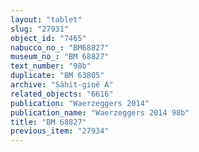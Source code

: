```yaml
---
layout: "tablet"
slug: "27931"
object_id: "7465"
nabucco_no_: "BM68827"
museum_no_: "BM 68827"
text_number: "98b"
duplicate: "BM 63805"
archive: "Ṣāhit-ginê A"
related_objects: "6616"
publication: "Waerzeggers 2014"
publication_name: "Waerzeggers 2014 98b"
title: "BM 68827"
previous_item: "27934"
---
```

